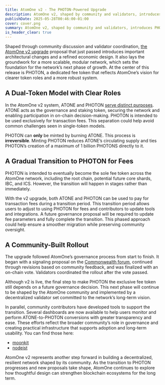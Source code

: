 ```yaml
---
title: AtomOne v2 - The PHOTON-Powered Upgrade
description: AtomOne v2, shaped by community and validators, introduces PHOTON, a fee token enabling modular growth, clearer roles, and a scalable, community-driven future.
publishDate: 2025-05-28T00:46:00-01:00
cover: cover.png
summary: AtomOne v2, shaped by community and validators, introduces PHOTON, a fee token enabling modular growth, clearer roles, and a scalable, community-driven future.
is_header_clear: true
---
```


Shaped through community discussion and validator coordination, [the AtomOne v2 upgrade](https://gov.atom.one/proposals/8) proposal that just passed introduces important architectural changes and a refined economic design. It also lays the groundwork for a more scalable, modular network, which sets the foundation for the network’s next phase of growth. At the center of this release is PHOTON, a dedicated fee token that reflects AtomOne’s vision for clearer token roles and a more robust system.

## A Dual-Token Model with Clear Roles

In the AtomOne v2 system, ATONE and PHOTON [serve distinct purposes](https://atom.one/blog/the-utility-of-the-atom-and-atone-staking-tokens/). ATONE acts as the governance and staking token, securing the network and enabling participation in on-chain decision-making. PHOTON is intended to be used exclusively for transaction fees. This separation could help avoid common challenges seen in single-token models.

PHOTON can **only** be minted by burning ATONE. This process is **irreversible**. Minting PHOTON reduces ATONE’s circulating supply and ties PHOTON’s creation of a maximum of 1 billion PHOTONS directly to it.

## A Gradual Transition to PHOTON for Fees

PHOTON is intended to eventually become the sole fee token across the AtomOne network, including the root chain, potential future core shards, IBC, and ICS. However, the transition will happen in stages rather than immediately.

With the v2 upgrade, both ATONE and PHOTON can be used to pay for transaction fees during a transition period. This transition period allows users to adjust to using PHOTON for fees and contributors to update tools and integrations. A future governance proposal will be required to update fee parameters and fully complete the transition. This phased approach could help ensure a smoother migration while preserving community oversight.

## A Community-Built Rollout

The upgrade followed AtomOne’s governance process from start to finish. It began with a signaling proposal on the [Commonwealth forum](https://common.xyz/atomone/discussion/26026-signaling-proposal-to-add-the-photon-token), continued through revisions based on community feedback, and was finalized with an on-chain vote. Validators coordinated the rollout after the vote passed.

Although v2 is live, the final step to make PHOTON the exclusive fee token still depends on a future governance decision. This next phase will continue to be shaped by the AtomOne community and implemented by a decentralized validator set committed to the network’s long-term vision.

In parallel, community contributors have developed tools to support the transition. Several dashboards are now available to help users monitor and perform ATONE-to-PHOTON conversions with greater transparency and ease. These efforts reflect the broader community’s role in governance and creating practical infrastructure that supports adoption and long-term usability. You can find those here: 

- [moonkit](https://atomone.moonkitt.com/mint)
- [nodeist](https://atomone.ist/mainnet/mint)

AtomOne v2 represents another step forward in building a decentralized, resilient network shaped by its community. As the transition to PHOTON progresses and new proposals take shape, AtomOne continues to explore how thoughtful design can strengthen blockchain ecosystems for the long term.

